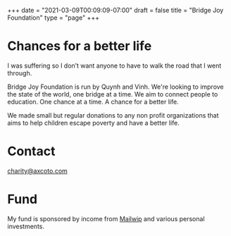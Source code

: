 +++
date = "2021-03-09T00:09:09-07:00"
draft = false
title = "Bridge Joy Foundation"
type  = "page"
+++


# Chances for a better life

I was suffering so I don’t want anyone to have to walk the road that I went through.

Bridge Joy Foundation is run by Quynh and Vinh. We're looking to improve the state of the world, one bridge at a time. We aim to connect people to education. One chance at a time. A chance for a better life.

We made small but regular donations to any non profit organizations that aims to help children escape poverty and have a better life.

# Contact

charity@axcoto.com

# Fund

My fund is sponsored by income from [Mailwip](https://mailwip.com) and
various personal investments.
